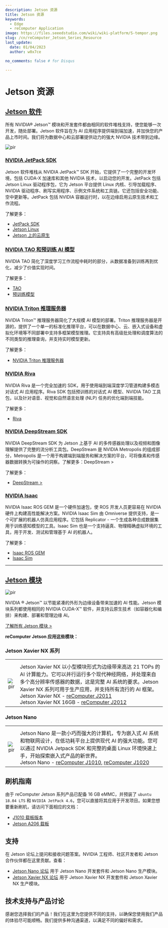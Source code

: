 ```yaml
---
description: Jetson 资源
title: Jetson 资源
keywords:
  - Edge
  - reComputer Application
image: https://files.seeedstudio.com/wiki/wiki-platform/S-tempor.png
slug: /cn/reComputer_Jetson_Series_Resource
last_update:
  date: 01/04/2023
  author: w0x7ce

no_comments: false # for Disqus

---
```


# Jetson 资源

## [Jetson 软件](https://developer.nvidia.com/embedded/develop/software)

所有 NVIDIA® Jetson™ 模块和开发套件都由相同的软件堆栈支持，使您能够一次开发，随处部署。Jetson 软件旨在为 AI 应用程序提供端到端加速，并加快您的产品上市时间。我们将为数据中心和云部署提供动力的强大 NVIDIA 技术带到边缘。

<p style={{textAlign: 'center'}}><img src="https://files.seeedstudio.com/wiki/recomputerzhongwen/rewendang.png" alt="pir" width={800} height="auto" /></p>

### [NVIDIA JetPack SDK](https://developer.nvidia.com/embedded/jetpack)

Jetson 软件堆栈从 NVIDIA JetPack™ SDK 开始，它提供了一个完整的开发环境，包括 CUDA-X 加速库和其他 NVIDIA 技术，以启动您的开发。JetPack 包括 Jetson Linux 驱动程序包，它为 Jetson 平台提供 Linux 内核、引导加载程序、NVIDIA 驱动程序、刷写实用程序、示例文件系统和工具链。它还包括安全功能、空中更新等。JetPack 包括 NVIDIA 容器运行时，以在边缘启用云原生技术和工作流程。

了解更多：

- [JetPack SDK](https://developer.nvidia.com/embedded/jetpack)
- [Jetson Linux](https://developer.nvidia.com/embedded/linux-tegra)
- [Jetson 上的云原生](https://developer.nvidia.com/embedded/jetson-cloud-native)

### [NVIDIA TAO 和预训练 AI 模型](https://developer.nvidia.com/tao)

NVIDIA TAO 简化了深度学习工作流程中耗时的部分，从数据准备到训练再到优化，减少了价值实现时间。

了解更多：

- [TAO](https://developer.nvidia.com/tao)
- [预训练模型](https://developer.nvidia.com/tao-toolkit)

### [NVIDIA Triton 推理服务器](https://developer.nvidia.com/nvidia-triton-inference-server)

NVIDIA Triton™ 推理服务器简化了大规模 AI 模型的部署。Triton 推理服务器是开源的，提供了一个单一的标准化推理平台，可以在数据中心、云、嵌入式设备和虚拟化环境等不同部署中支持多框架模型推理。它支持具有高级批处理和调度算法的不同类型的推理查询，并支持实时模型更新。

了解更多：

- [NVIDIA Triton 推理服务器](https://developer.nvidia.com/nvidia-triton-inference-server)

### [NVIDIA Riva](https://developer.nvidia.com/riva)

NVIDIA Riva 是一个完全加速的 SDK，用于使用端到端深度学习管道构建多模态对话式 AI 应用程序。Riva SDK 包括预训练的对话式 AI 模型、NVIDIA TAO 工具包，以及针对语音、视觉和自然语言处理 (NLP) 任务的优化端到端技能。

了解更多：

- [Riva](https://developer.nvidia.com/riva)

### [NVIDIA DeepStream SDK](https://developer.nvidia.com/deepstream-sdk)

NVIDIA DeepStream SDK 为 Jetson 上基于 AI 的多传感器处理以及视频和图像理解提供了完整的流分析工具包。DeepStream 是 NVIDIA Metropolis 的组成部分，Metropolis 是一个用于构建端到端服务和解决方案的平台，可将像素和传感器数据转换为可操作的洞察。了解更多：DeepStream >

了解更多：

- [DeepStream >](https://developer.nvidia.com/deepstream-sdk)

### [NVIDIA Isaac](https://developer.nvidia.com/isaac-sdk)

NVIDIA Isaac ROS GEM 是一个硬件加速包，使 ROS 开发人员更容易在 NVIDIA 硬件上构建高性能解决方案。NVIDIA Isaac Sim 由 Omniverse 提供支持，是一个可扩展的机器人仿真应用程序。它包括 Replicator - 一个生成各种合成数据集用于训练感知模型的工具。Isaac Sim 也是一个支持逼真、物理精确虚拟环境的工具，用于开发、测试和管理基于 AI 的机器人。

了解更多：

- [Isaac ROS GEM](https://developer.nvidia.com/isaac-ros-gems)
- [Isaac Sim](https://developer.nvidia.com/isaac-sim)

---

## [Jetson 模块](https://developer.nvidia.com/embedded/jetson-modules)

<p style={{textAlign: 'center'}}><img src="https://files.seeedstudio.com/wiki/recomputerzhongwen/rewendang2.png" alt="pir" width={500} height="auto" /></p>

NVIDIA ® Jetson™ 以节能紧凑的外形为边缘设备带来加速的 AI 性能。Jetson 模块系列都使用相同的 NVIDIA CUDA-X™ 软件，并支持云原生技术（如容器化和编排）来构建、部署和管理边缘 AI。

[了解所有 Jetson 模块 >](https://developer.nvidia.com/embedded/jetson-modules)

**reComputer Jetson 应用这些模块：**

### Jetson Xavier NX 系列

<table align="center">
  <tbody><tr>
      <th align="center" />
      <th align="center" />
    </tr>
    <tr>
      <td align="center"><p style={{textAlign: 'center'}}><img src="https://files.seeedstudio.com/wiki/recomputerzhongwen/rewendang3.jpg" alt="pir" width={300} height="auto" /></p></td>
      <td align="left">Jetson Xavier NX 以小型模块形式为边缘带来高达 21 TOPs 的 AI 计算能力。它可以并行运行多个现代神经网络，并处理来自多个高分辨率传感器的数据，这是完整 AI 系统的要求。Jetson Xavier NX 系列可用于生产应用，并支持所有流行的 AI 框架。<br /> Jetson Xavier NX - <a href="https://www.seeedstudio.com/Jetson-20-1-H1-p-5328.html">reComputer J2011</a><br /> Jetson Xavier NX 16GB - <a href="https://www.seeedstudio.com/Jetson-20-1-H2-p-5329.html">reComputer J2012</a></td>
    </tr>
  </tbody>
</table>

### Jetson Nano

<table align="center">
  <tbody><tr>
      <th align="center" />
      <th align="center" />
    </tr>
    <tr>
      <td align="center"><p style={{textAlign: 'center'}}><img src="https://files.seeedstudio.com/wiki/recomputerzhongwen/rewendang4.jpg" alt="pir" width={300} height="auto" /></p></td>
      <td align="left">Jetson Nano 是一款小巧而强大的计算机，专为嵌入式 AI 系统和物联网设计，在低功耗平台上提供现代 AI 的强大功能。您可以通过 NVIDIA Jetpack SDK 和完整的桌面 Linux 环境快速上手，开始探索嵌入式产品的新世界。<br /> Jetson Nano - <a href="https://www.seeedstudio.com/Jetson-10-1-A0-p-5336.html">reComputer J1010</a>, <a href="https://www.seeedstudio.com/Jetson-10-1-H0-p-5335.html">reComputer J1020</a></td>
    </tr>
  </tbody>
</table>

## 刷机指南

由于 reComputer Jetson 系列产品已配备 16 GB eMMC，并预装了 `ubuntu 18.04 LTS` 和 `NVIDIA JetPack 4.6`，您可以直接将其应用于开发项目。如果您想要重新刷机，请访问下面相应的文档：

- [J1010 载板版本](https://wiki.seeedstudio.com/cn/reComputer_J1010_J101_Flash_Jetpack/)
- [Jetson A206 载板](https://wiki.seeedstudio.com/cn/reComputer_J1020_A206_Flash_JetPack/)

## 支持

在 Jetson 论坛上提问和接收问题答案。NVIDIA 工程师、社区开发者和 Jetson 合作伙伴都在这里贡献。查看：

- [Jetson Nano 论坛](https://forums.developer.nvidia.com/c/agx-autonomous-machines/jetson-embedded-systems/jetson-nano) 用于 Jetson Nano 开发套件和 Jetson Nano 生产模块。
- [Jetson Xavier NX 论坛](https://forums.developer.nvidia.com/c/agx-autonomous-machines/jetson-embedded-systems/jetson-xavier-nx) 用于 Jetson Xavier NX 开发套件和 Jetson Xavier NX 生产模块。

## 技术支持与产品讨论

感谢您选择我们的产品！我们在这里为您提供不同的支持，以确保您使用我们产品的体验尽可能顺畅。我们提供多种沟通渠道，以满足不同的偏好和需求。

<div class="button_tech_support_container">
<a href="https://forum.seeedstudio.com/" class="button_forum"></a> 
<a href="https://www.seeedstudio.com/contacts" class="button_email"></a>
</div>

<div class="button_tech_support_container">
<a href="https://discord.gg/eWkprNDMU7" class="button_discord"></a> 
<a href="https://github.com/Seeed-Studio/wiki-documents/discussions/69" class="button_discussion"></a>
</div>

